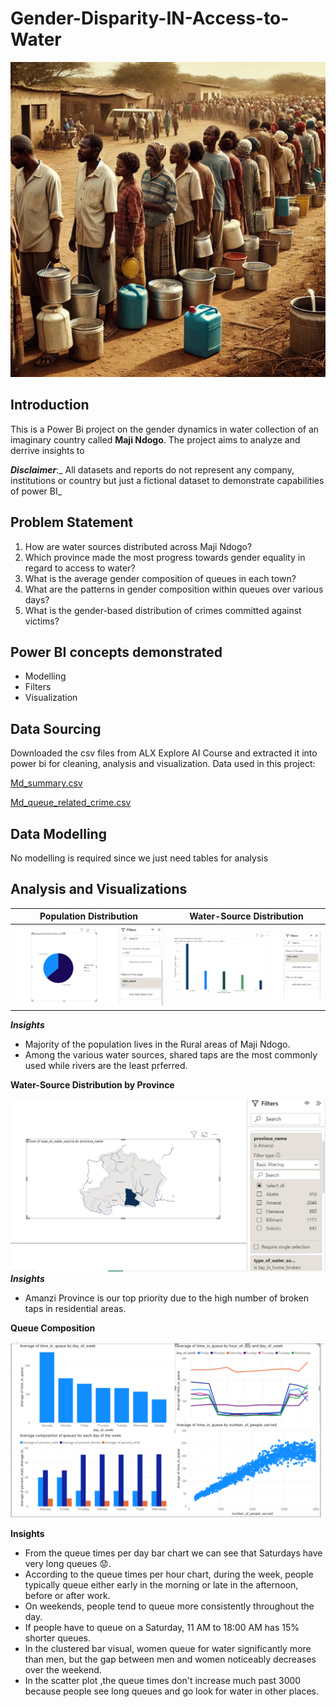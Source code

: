 # Gender-Disparity-IN-Access-to-Water

![](men_women_children_fetching_water.png)

## Introduction

This is a Power Bi project on the gender dynamics in water collection of an imaginary country called **Maji Ndogo**.
The project aims to analyze and derrive insights to 

**_Disclaimer_**:_ All datasets and reports do not represent any company, institutions or country but just a fictional dataset to demonstrate capabilities of power BI_


## Problem Statement
1. How are water sources distributed across Maji Ndogo?
2. Which province made the most progress towards gender equality in regard to access to water?
3. What is the average gender composition of queues in each town?
4. What are the patterns in gender composition within queues over various days?
5. What is the gender-based distribution of crimes committed against victims?

## Power BI concepts demonstrated
- Modelling
- Filters
- Visualization

## Data Sourcing
Downloaded the csv files from ALX Explore AI Course and extracted it into power bi for cleaning, analysis and visualization.
Data used in this project:

[Md_summary.csv](https://github.com/lisogeya/Gender-Inequality-IN-Water-Access/blob/main/Md_summary.csv)

[Md_queue_related_crime.csv](https://github.com/lisogeya/Gender-Inequality-IN-Water-Access/blob/main/Md_queue_related_crime.csv)


## Data Modelling

No modelling is required since we just need tables for analysis

## Analysis and Visualizations


Population Distribution                  |                    Water-Source Distribution
:--------------------------------------: | :------------------------------------:       
![](population_ditribution.png)         |      ![](water_distribution.png)

**_Insights_**

- Majority of the population lives in the Rural areas of Maji Ndogo.
- Among the various water sources, shared taps are the most commonly used while rivers are the least prferred.


**Water-Source Distribution by Province**

![](province_1.png)
**_Insights_**
- Amanzi Province is our top priority due to the high number of broken taps in residential areas.

**Queue Composition**

![](queue_composition.png)

**Insights**

- From the queue times per day bar chart we can see that Saturdays have very long queues 😟.
- According to the queue times per hour chart, during the week, people typically queue either early in the morning or late in the afternoon,  before or after work.
- On weekends, people tend to queue more consistently throughout the day.
- If people have to queue on a Saturday, 11 AM to 18:00 AM has 15% shorter queues.
- In the clustered bar visual, women queue for water significantly more than men, but the gap between men and women noticeably decreases over the weekend.
- In the scatter plot ,the queue times don't increase much past 3000 because people see long queues and go look for water in other places.



  
